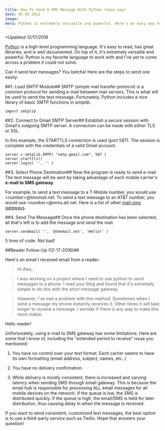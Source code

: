 ```yaml
---
title: How To Send A SMS Message With Python (easy way)
date: 05-05-2011
image:
meta: Python is extremely versatile and powerful. Here's an easy way to send SMS messages using the Gmail Gateway.
---
```


*\*Updated 12/17/2016*

[Python][2] is a high-level programming language. It's easy to read, has great libraries, and is well documented. On top of it, it's extremely versatile and powerful. Python is my favorite language to work with and I've yet to come across a problem it could not solve.

Can it send text messages? You betcha! Here are the steps to send one easily:

##1. Load SMTP Module##
SMTP (simple mail transfer protocol) is a common protocol for sending e-mail between mail servers. This is what will be used to send the text message. Fortunately, Python includes a nice library of basic SMTP functions in *smtplib*.

<pre><code class=language-python>import smtplib
</code></pre>

##2. Connect to Gmail SMTP Server##
Establish a secure session with Gmail's outgoing SMTP server. A connection can be made with either TLS or SSL.

In this example, the STARTTLS connection is used (port 587). The session is complete with the credentials of a valid Gmail account.

<pre><code class=language-python>server = smtplib.SMTP( "smtp.gmail.com", 587 )
server.starttls()
server.login( '<gmail_address>', '<gmail_password>' )
</code></pre>

##3. Select Phone Destination##
Now the program is ready to send e-mail. The text message will be sent by taking advantage of each mobile carrier's **e-mail to SMS gateway**.

For example, to send a text message to a T-Mobile number, you would use &lt;number&gt;@tmomail.net. To send a text message to an AT&T number, you would use &lt;number&gt;@mms.att.net. Here is a list of other [mail-sms gateways][1].

##4. Send The Message##
Once the phone destination has been selected, all that's left is to add the message and send the mail.

<pre><code class=language-python>server.sendmail( '<from>', '<number>@tmomail.net', 'Hello!' )
</code></pre>

5 lines of code. Not bad!

<div class="hr-post"></div>

##Reader Follow-Up (12-17-2016)##

Here's an email I received email from a reader:

> Hi Alex,

> I was working on a project where I need to use python to send messages to a phone. I read your blog and found that it's extremely simple to do this with the short message gateway.

> However, I've met a problem with this method. Sometimes when I send a message my phone instantly receives it. Other times it will take longer to receive a message. I wonder if there is any way to make this more stable.

Hello reader!

Unfortunately, using e-mail to SMS gateway has some limitations. Here are some that I know of, including the "extended period to receive" issue you mentioned:

1. You have no control over your text format. Each carrier seems to have its own formatting (email address, subject, names, etc..)

2. You have no delivery confirmation.

3. While delivery is mostly consistent, there is increased and varying latency when sending SMS through email gateway. This is because the email hub is responsible for processing ALL email messages for all mobile devices on the network. If the queue is low, the SMS is distributed quickly. If the queue is high, the email/SMS is held for later distribution, thus causing delay in when the message is received.

If you want to send consistent, customized text messages, the best option is to use a third-party service such as Twilio. Hope that answers your question!

[1]: https://en.wikipedia.org/wiki/List_of_SMS_gateways
[2]: http://www.python.org/
